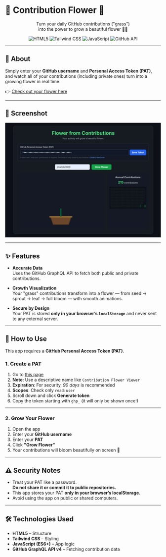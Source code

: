 # 🌸 Contribution Flower 🌸  

<div align="center">

Turn your daily GitHub contributions ("grass")  
into the power to grow a beautiful flower 🌱🌼  

</div>

<p align="center">
  <img src="https://img.shields.io/badge/HTML5-E34F26?style=for-the-badge&logo=html5&logoColor=white" alt="HTML5">
  <img src="https://img.shields.io/badge/Tailwind_CSS-38B2AC?style=for-the-badge&logo=tailwind-css&logoColor=white" alt="Tailwind CSS">
  <img src="https://img.shields.io/badge/JavaScript-F7DF1E?style=for-the-badge&logo=javascript&logoColor=black" alt="JavaScript">
  <img src="https://img.shields.io/badge/GitHub_API-181717?style=for-the-badge&logo=github&logoColor=white" alt="GitHub API">
</p>

---

## 🌼 About

Simply enter your **GitHub username** and **Personal Access Token (PAT)**,  
and watch all of your contributions (including private ones) turn into a growing flower in real time.  

👉 [Check out your flower here](https://imshota1009.github.io/My-Contribution-Flower/)

---

## 📸 Screenshot

![App Screenshot](./images/myflower_screenshot.jpg)

---

## ✨ Features

- **Accurate Data**  
  Uses the GitHub GraphQL API to fetch both public and private contributions.  

- **Growth Visualization**  
  Your "grass" contributions transform into a flower — from seed → sprout → leaf → full bloom — with smooth animations.  

- **Secure by Design**  
  Your PAT is stored **only in your browser’s `localStorage`** and never sent to any external server.  

---

## 🚀 How to Use

This app requires a **GitHub Personal Access Token (PAT)**.  

### 1. Create a PAT

1. Go to [this page](https://github.com/settings/tokens/new)  
2. **Note**: Use a descriptive name like `Contribution Flower Viewer`  
3. **Expiration**: For security, *90 days* is recommended  
4. **Scopes**: Check only `read:user`  
5. Scroll down and click **Generate token**  
6. Copy the token starting with `ghp_` (it will only be shown once!)  

---

### 2. Grow Your Flower

1. Open the app  
2. Enter your **GitHub username**  
3. Enter your **PAT**  
4. Click **"Grow Flower"**  
5. Your contributions will bloom beautifully on screen 🌸  

---

## ⚠️ Security Notes

- Treat your PAT like a password.  
  **Do not share it or commit it to public repositories.**  
- This app stores your PAT **only in your browser’s localStorage**.  
- Avoid using the app on public or shared computers.  

---

## 🛠️ Technologies Used

- **HTML5** – Structure  
- **Tailwind CSS** – Styling  
- **JavaScript (ES6+)** – App logic  
- **GitHub GraphQL API v4** – Fetching contribution data  
